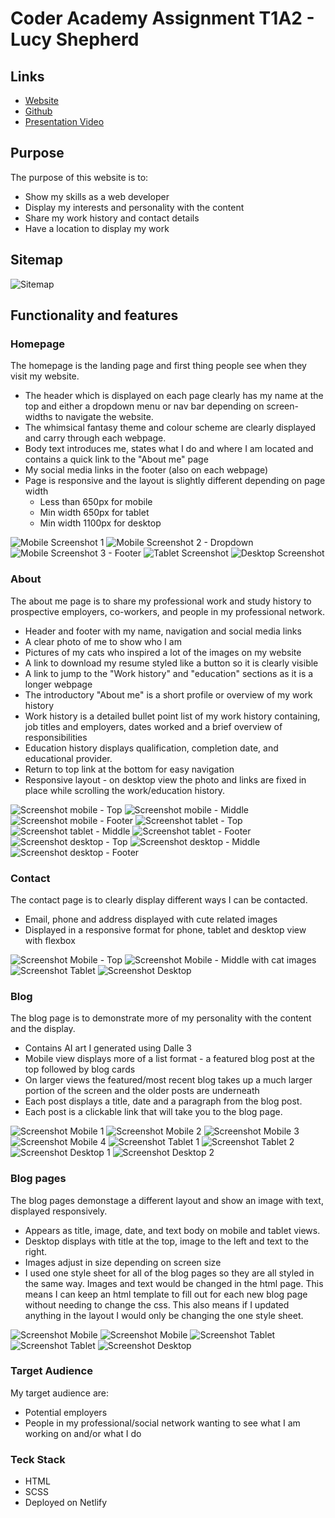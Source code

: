 # Coder Academy Assignment T1A2 - Lucy Shepherd

## Links
 - [Website](https://lucysportfolio.netlify.app/)
 - [Github](https://github.com/lushepherd/) 
 - [Presentation Video]()

 ## Purpose

The purpose of this website is to:

 - Show my skills as a web developer
 - Display my interests and personality with the content
 - Share my work history and contact details 
 - Have a location to display my work

## Sitemap

![Sitemap](/docs/sitemap.png)

## Functionality and features

 ### Homepage

The homepage is the landing page and first thing people see when they visit my website.

- The header which is displayed on each page clearly has my name at the top and either a dropdown menu or nav bar depending on screen-widths to navigate the website.
- The whimsical fantasy theme and colour scheme are clearly displayed and carry through each webpage.
- Body text introduces me, states what I do and where I am located and contains a quick link to the "About me" page
- My social media links in the footer (also on each webpage)
- Page is responsive and the layout is slightly different depending on page width 
    - Less than 650px for mobile
    - Min width 650px for tablet
    - Min width 1100px for desktop

![Mobile Screenshot 1](/docs/screenshot-home-mobile1.png)
![Mobile Screenshot 2 - Dropdown](/docs/screenshot-home-mobile2.png)
![Mobile Screenshot 3 - Footer](/docs/screenshot-home-mobile3.png)
![Tablet Screenshot](/docs/screenshot-home-tablet.png)
![Desktop Screenshot](/docs/screenshot-home-desktop.png)

 ### About

The about me page is to share my professional work and study history to prospective employers, co-workers, and people in my professional network. 

- Header and footer with my name, navigation and social media links
- A clear photo of me to show who I am
- Pictures of my cats who inspired a lot of the images on my website
- A link to download my resume styled like a button so it is clearly visible
- A link to jump to the "Work history" and "education" sections as it is a longer webpage
- The introductory "About me" is a short profile or overview of my work history
- Work history is a detailed bullet point list of my work history containing, job titles and employers, dates worked and a brief overview of responsibilities
- Education history displays qualification, completion date, and educational provider.
- Return to top link at the bottom for easy navigation
- Responsive layout - on desktop view the photo and links are fixed in place while scrolling the work/education history.

![Screenshot mobile - Top](/docs/screenshot-about-mobile.png)
![Screenshot mobile - Middle](/docs/screenshot-about-mobile2.png)
![Screenshot mobile - Footer](/docs/screenshot-about-mobile3.png)
![Screenshot tablet - Top](/docs/screenshot-about-tablet.png)
![Screenshot tablet - Middle](/docs/screenshot-about-tablet1.png)
![Screenshot tablet - Footer](/docs/screenshot-about-tablet2.png)
![Screenshot desktop - Top](/docs/screenshot-about-desktop1.png)
![Screenshot desktop - Middle](/docs/screenshot-about-desktop2.png)
![Screenshot desktop - Footer](/docs/screenshot-about-desktop3.png)

 ### Contact

The contact page is to clearly display different ways I can be contacted.

- Email, phone and address displayed with cute related images
- Displayed in a responsive format for phone, tablet and desktop view with flexbox

![Screenshot Mobile - Top](/docs/screenshot-contact-mobile.png)
![Screenshot Mobile - Middle with cat images](/docs/screenshot-contact-mobile2.png)
![Screenshot Tablet](/docs/screenshot-contact-tablet.png)
![Screenshot Desktop](/docs/screenshot-contact-desktop.png)

 ### Blog

The blog page is to demonstrate more of my personality with the content and the display.

- Contains AI art I generated using Dalle 3
- Mobile view displays more of a list format - a featured blog post at the top followed by blog cards
- On larger views the featured/most recent blog takes up a much larger portion of the screen and the older posts are underneath
- Each post displays a title, date and a paragraph from the blog post.
- Each post is a clickable link that will take you to the blog page.

![Screenshot Mobile 1](/docs/screenshot-blog-mobile1.png)
![Screenshot Mobile 2](/docs/screenshot-blog-mobile2.png)
![Screenshot Mobile 3](/docs/screenshot-blog-mobile3.png)
![Screenshot Mobile 4](/docs/screenshot-blog-mobile4.png)
![Screenshot Tablet 1](/docs/screenshot-blog-tablet.png)
![Screenshot Tablet 2](/docs/screenshot-blog-tablet2.png)
![Screenshot Desktop 1](/docs/screenshot-blog-desktop1.png)
![Screenshot Desktop 2](/docs/screenshot-blog-desktop2.png)

 ### Blog pages

The blog pages demonstage a different layout and show an image with text, displayed responsively.

- Appears as title, image, date, and text body on mobile and tablet views.  
- Desktop displays with title at the top, image to the left and text to the right.
- Images adjust in size depending on screen size
- I used one style sheet for all of the blog pages so they are all styled in the same way. Images and text would be changed in the html page. This means I can keep an html template to fill out for each new blog page without needing to change the css. This also means if I updated anything in the layout I would only be changing the one style sheet.

![Screenshot Mobile](/docs/screenshot-blogpage-mobile.png)
![Screenshot Mobile](/docs/screenshot-blogpage-mobile1.png)
![Screenshot Tablet](/docs/screenshot-blogpage-tablet.png)
![Screenshot Tablet](/docs/screenshot-blogpage-tablet1.png)
![Screenshot Desktop](/docs/screenshot-blogpage-desktop.png)

### Target Audience

My target audience are:
- Potential employers
- People in my professional/social network wanting to see what I am working on and/or what I do

### Teck Stack

- HTML
- SCSS
- Deployed on Netlify

